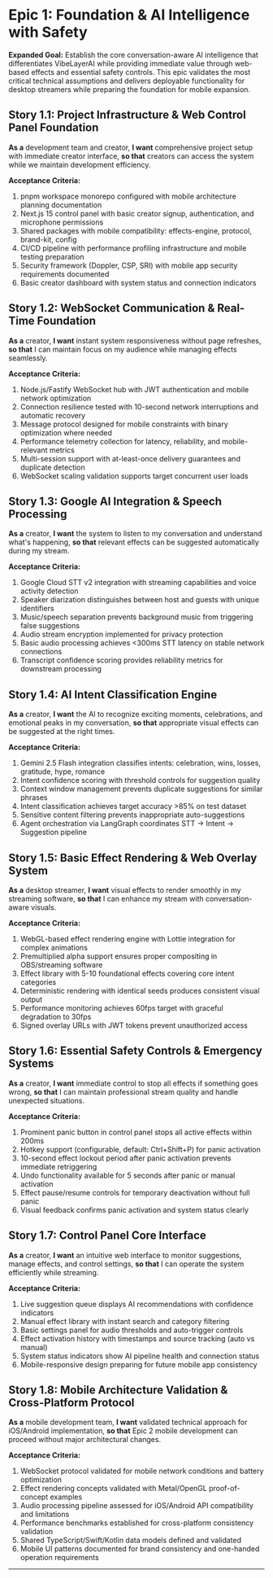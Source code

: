 # Epic 1: Foundation & AI Intelligence with Safety

**Expanded Goal:** Establish the core conversation-aware AI intelligence that differentiates VibeLayerAI while providing immediate value through web-based effects and essential safety controls. This epic validates the most critical technical assumptions and delivers deployable functionality for desktop streamers while preparing the foundation for mobile expansion.

## Story 1.1: Project Infrastructure & Web Control Panel Foundation

**As a** development team and creator,
**I want** comprehensive project setup with immediate creator interface,
**so that** creators can access the system while we maintain development efficiency.

**Acceptance Criteria:**
1. pnpm workspace monorepo configured with mobile architecture planning documentation
2. Next.js 15 control panel with basic creator signup, authentication, and microphone permissions
3. Shared packages with mobile compatibility: effects-engine, protocol, brand-kit, config
4. CI/CD pipeline with performance profiling infrastructure and mobile testing preparation
5. Security framework (Doppler, CSP, SRI) with mobile app security requirements documented
6. Basic creator dashboard with system status and connection indicators

## Story 1.2: WebSocket Communication & Real-Time Foundation

**As a** creator,
**I want** instant system responsiveness without page refreshes,
**so that** I can maintain focus on my audience while managing effects seamlessly.

**Acceptance Criteria:**
1. Node.js/Fastify WebSocket hub with JWT authentication and mobile network optimization
2. Connection resilience tested with 10-second network interruptions and automatic recovery
3. Message protocol designed for mobile constraints with binary optimization where needed
4. Performance telemetry collection for latency, reliability, and mobile-relevant metrics
5. Multi-session support with at-least-once delivery guarantees and duplicate detection
6. WebSocket scaling validation supports target concurrent user loads

## Story 1.3: Google AI Integration & Speech Processing

**As a** creator,
**I want** the system to listen to my conversation and understand what's happening,
**so that** relevant effects can be suggested automatically during my stream.

**Acceptance Criteria:**
1. Google Cloud STT v2 integration with streaming capabilities and voice activity detection
2. Speaker diarization distinguishes between host and guests with unique identifiers
3. Music/speech separation prevents background music from triggering false suggestions
4. Audio stream encryption implemented for privacy protection
5. Basic audio processing achieves <300ms STT latency on stable network connections
6. Transcript confidence scoring provides reliability metrics for downstream processing

## Story 1.4: AI Intent Classification Engine

**As a** creator,
**I want** the AI to recognize exciting moments, celebrations, and emotional peaks in my conversation,
**so that** appropriate visual effects can be suggested at the right times.

**Acceptance Criteria:**
1. Gemini 2.5 Flash integration classifies intents: celebration, wins, losses, gratitude, hype, romance
2. Intent confidence scoring with threshold controls for suggestion quality
3. Context window management prevents duplicate suggestions for similar phrases
4. Intent classification achieves target accuracy >85% on test dataset
5. Sensitive content filtering prevents inappropriate auto-suggestions
6. Agent orchestration via LangGraph coordinates STT → Intent → Suggestion pipeline

## Story 1.5: Basic Effect Rendering & Web Overlay System

**As a** desktop streamer,
**I want** visual effects to render smoothly in my streaming software,
**so that** I can enhance my stream with conversation-aware visuals.

**Acceptance Criteria:**
1. WebGL-based effect rendering engine with Lottie integration for complex animations
2. Premultiplied alpha support ensures proper compositing in OBS/streaming software
3. Effect library with 5-10 foundational effects covering core intent categories
4. Deterministic rendering with identical seeds produces consistent visual output
5. Performance monitoring achieves 60fps target with graceful degradation to 30fps
6. Signed overlay URLs with JWT tokens prevent unauthorized access

## Story 1.6: Essential Safety Controls & Emergency Systems

**As a** creator,
**I want** immediate control to stop all effects if something goes wrong,
**so that** I can maintain professional stream quality and handle unexpected situations.

**Acceptance Criteria:**
1. Prominent panic button in control panel stops all active effects within 200ms
2. Hotkey support (configurable, default: Ctrl+Shift+P) for panic activation
3. 10-second effect lockout period after panic activation prevents immediate retriggering
4. Undo functionality available for 5 seconds after panic or manual activation
5. Effect pause/resume controls for temporary deactivation without full panic
6. Visual feedback confirms panic activation and system status clearly

## Story 1.7: Control Panel Core Interface

**As a** creator,
**I want** an intuitive web interface to monitor suggestions, manage effects, and control settings,
**so that** I can operate the system efficiently while streaming.

**Acceptance Criteria:**
1. Live suggestion queue displays AI recommendations with confidence indicators
2. Manual effect library with instant search and category filtering
3. Basic settings panel for audio thresholds and auto-trigger controls
4. Effect activation history with timestamps and source tracking (auto vs manual)
5. System status indicators show AI pipeline health and connection status
6. Mobile-responsive design preparing for future mobile app consistency

## Story 1.8: Mobile Architecture Validation & Cross-Platform Protocol

**As a** mobile development team,
**I want** validated technical approach for iOS/Android implementation,
**so that** Epic 2 mobile development can proceed without major architectural changes.

**Acceptance Criteria:**
1. WebSocket protocol validated for mobile network conditions and battery optimization
2. Effect rendering concepts validated with Metal/OpenGL proof-of-concept examples
3. Audio processing pipeline assessed for iOS/Android API compatibility and limitations
4. Performance benchmarks established for cross-platform consistency validation
5. Shared TypeScript/Swift/Kotlin data models defined and validated
6. Mobile UI patterns documented for brand consistency and one-handed operation requirements

---
